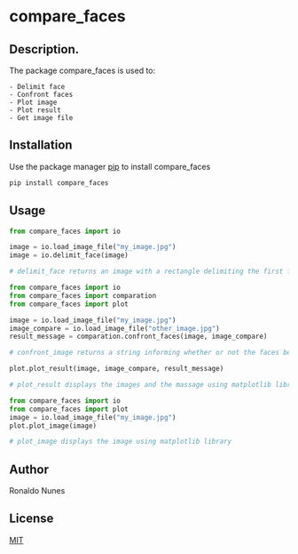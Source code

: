 # compare_faces

## Description. 

The package compare_faces is used to:

	- Delimit face
	- Confront faces
	- Plot image
	- Plot result
	- Get image file

## Installation

Use the package manager [pip](https://pip.pypa.io/en/stable/) to install compare_faces

```bash
pip install compare_faces
```

## Usage

```python
from compare_faces import io

image = io.load_image_file("my_image.jpg")
image = io.delimit_face(image)

# delimit_face returns an image with a rectangle delimiting the first face detected in the input image
```

```python
from compare_faces import io
from compare_faces import comparation
from compare_faces import plot

image = io.load_image_file("my_image.jpg")
image_compare = io.load_image_file("other_image.jpg")
result_message = comparation.confront_faces(image, image_compare)

# confront_image returns a string informing whether or not the faces belong to the same person and the distance between them

plot.plot_result(image, image_compare, result_message)

# plot_result displays the images and the massage using matplotlib library
```

```python
from compare_faces import io
from compare_faces import plot
image = io.load_image_file("my_image.jpg")
plot.plot_image(image)

# plot_image displays the image using matplotlib library
```

## Author
Ronaldo Nunes

## License
[MIT](https://choosealicense.com/licenses/mit/)
